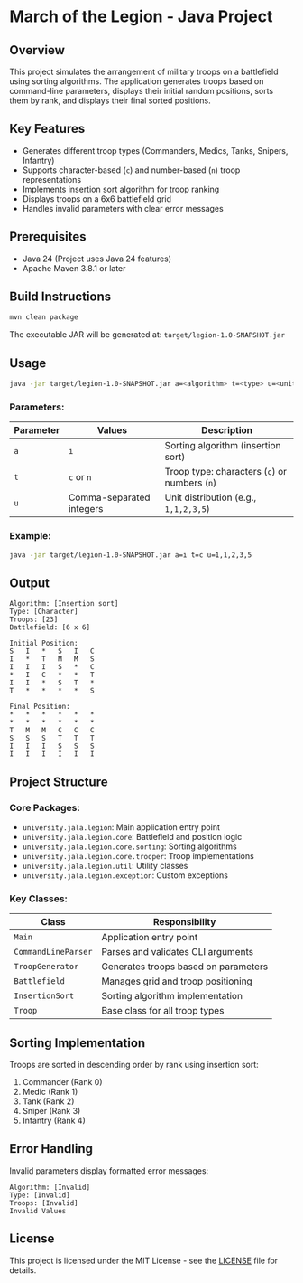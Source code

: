 # March of the Legion - Java Project

## Overview
This project simulates the arrangement of military troops on a battlefield using sorting algorithms. The application generates troops based on command-line parameters, displays their initial random positions, sorts them by rank, and displays their final sorted positions.

## Key Features
- Generates different troop types (Commanders, Medics, Tanks, Snipers, Infantry)
- Supports character-based (`c`) and number-based (`n`) troop representations
- Implements insertion sort algorithm for troop ranking
- Displays troops on a 6x6 battlefield grid
- Handles invalid parameters with clear error messages

## Prerequisites
- Java 24 (Project uses Java 24 features)
- Apache Maven 3.8.1 or later

## Build Instructions
```bash
mvn clean package
```

The executable JAR will be generated at:
`target/legion-1.0-SNAPSHOT.jar`

## Usage
```bash
java -jar target/legion-1.0-SNAPSHOT.jar a=<algorithm> t=<type> u=<units>
```

### Parameters:
| Parameter | Values         | Description                               |
|-----------|----------------|-------------------------------------------|
| `a`       | `i`            | Sorting algorithm (insertion sort)        |
| `t`       | `c` or `n`     | Troop type: characters (`c`) or numbers (`n`) |
| `u`       | Comma-separated integers | Unit distribution (e.g., `1,1,2,3,5`) |

### Example:
```bash
java -jar target/legion-1.0-SNAPSHOT.jar a=i t=c u=1,1,2,3,5
```

## Output
```
Algorithm: [Insertion sort]
Type: [Character]
Troops: [23]
Battlefield: [6 x 6]

Initial Position:
S   I   *   S   I   C   
I   *   T   M   M   S   
I   I   I   S   *   C   
*   I   C   *   *   T   
I   I   *   S   T   *   
T   *   *   *   *   S   

Final Position:
*   *   *   *   *   *   
*   *   *   *   *   *
T   M   M   C   C   C
S   S   S   T   T   T
I   I   I   S   S   S
I   I   I   I   I   I   
```

## Project Structure
### Core Packages:
- `university.jala.legion`: Main application entry point
- `university.jala.legion.core`: Battlefield and position logic
- `university.jala.legion.core.sorting`: Sorting algorithms
- `university.jala.legion.core.trooper`: Troop implementations
- `university.jala.legion.util`: Utility classes
- `university.jala.legion.exception`: Custom exceptions

### Key Classes:
| Class                   | Responsibility                          |
|-------------------------|-----------------------------------------|
| `Main`                 | Application entry point                |
| `CommandLineParser`    | Parses and validates CLI arguments     |
| `TroopGenerator`       | Generates troops based on parameters   |
| `Battlefield`          | Manages grid and troop positioning     |
| `InsertionSort`        | Sorting algorithm implementation       |
| `Troop`                | Base class for all troop types         |

## Sorting Implementation
Troops are sorted in descending order by rank using insertion sort:
1. Commander (Rank 0)
2. Medic (Rank 1)
3. Tank (Rank 2)
4. Sniper (Rank 3)
5. Infantry (Rank 4)

## Error Handling
Invalid parameters display formatted error messages:
```
Algorithm: [Invalid]
Type: [Invalid]
Troops: [Invalid]
Invalid Values
```

## License
This project is licensed under the MIT License - see the [LICENSE](LICENSE) file for details.
